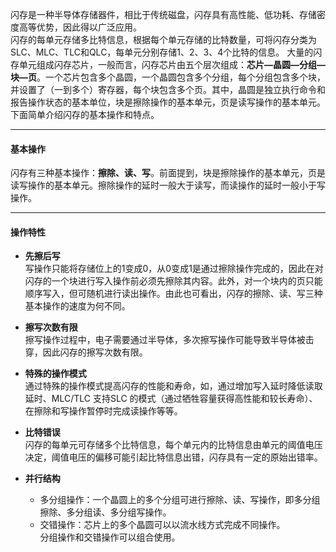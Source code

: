 闪存是一种半导体存储器件，相比于传统磁盘，闪存具有高性能、低功耗、存储密度高等优势，因此得以广泛应用。  
闪存的每单元存储多比特信息，根据每个单元存储的比特数量，可将闪存分类为SLC、MLC、TLC和QLC，每单元分别存储1、2、3、4个比特的信息。
大量的闪存单元组成闪存芯片，一般而言，闪存芯片由五个层次组成：**芯片—晶圆—分组—块—页**。一个芯片包含多个晶圆，一个晶圆包含多个分组，每个分组包含多个块，并设置了（一到多个）寄存器，每个块包含多个页。其中，晶圆是独立执行命令和报告操作状态的基本单位，块是擦除操作的基本单元，页是读写操作的基本单元。  
下面简单介绍闪存的基本操作和特点。  
***  
#### 基本操作  
闪存有三种基本操作：**擦除、读、写**。前面提到，块是擦除操作的基本单元，页是读写操作的基本单元。擦除操作的延时一般大于读写，而读操作的延时一般小于写操作。  
***  
#### 操作特性  
- **先擦后写**  
写操作只能将存储位上的1变成0，从0变成1是通过擦除操作完成的，因此在对闪存的一个块进行写入操作前必须先擦除其内容。此外，对一个块内的页只能顺序写入，但可随机进行读出操作。由此也可看出，闪存的擦除、读、写三种基本操作的速度为何不同。  
  
- **擦写次数有限**  
擦写操作过程中，电子需要通过半导体，多次擦写操作可能导致半导体被击穿，因此闪存的擦写次数有限。  
- **特殊的操作模式**  
通过特殊的操作模式提高闪存的性能和寿命，如，通过增加写入延时降低读取延时、MLC/TLC 支持SLC 的模式（通过牺牲容量获得高性能和较长寿命）、在擦除和写操作暂停时完成读操作等等。  
- **比特错误**  
闪存的每单元可存储多个比特信息，每个单元内的比特信息由单元的阈值电压决定，阈值电压的偏移可能引起比特信息出错，闪存具有一定的原始出错率。  
- **并行结构**  
	* 多分组操作：一个晶圆上的多个分组可进行擦除、读、写操作，即多分组擦除、多分组读、多分组写操作。  
	* 交错操作：芯片上的多个晶圆可以以流水线方式完成不同操作。  
  分组操作和交错操作可以组合使用。  
